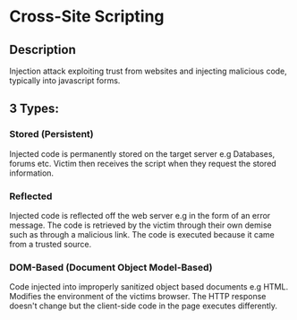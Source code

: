 # Cross-Site Scripting
## Description
Injection attack exploiting trust from websites and injecting malicious code, typically into javascript forms.

## 3 Types:
### Stored (Persistent)
Injected code is permanently stored on the target server e.g Databases, forums etc.
Victim then receives the script when they request the stored information.

### Reflected
Injected code is reflected off the web server e.g in the form of an error message.
The code is retrieved by the victim through their own demise such as through a malicious link.
The code is executed because it came from a trusted source.

### DOM-Based (Document Object Model-Based)
Code injected into improperly sanitized object based documents e.g HTML.
Modifies the environment of the victims browser. 
The HTTP response doesn't change but the client-side code in the page executes differently. 

